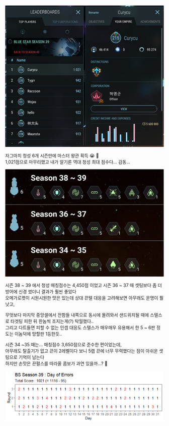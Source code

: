 ![](../assets/20220225_Master_Crown_01.png) 

자그마치 청성 6개 시즌만에 마스터 왕관 획득 :sob: :crown:  
1,021점으로 마무리했고 내가 알기론 역대 청성 최대 점수다... 감동...  

![](../assets/20220225_Master_Crown_02.png) 

시즌 38 ~ 39 에서 청성 매칭점수는 4,450점 이었고 시즌 36 ~ 37 때 셋팅보다 좀 더 방어에 신경 썼더니 결과가 훨씬 좋았다  
오메가로켓이 시원시원한 맛은 있는데 상대 끈텔 대응을 고려해보면 아무래도 운명이 훨 낫고,  
 
무엇보다 마지막 중앙셀에서 전함들 내쪽으로 동시에 몰려와서 샌드위치될 때에 스텔스로 타겟팅 피한 뒤 한놈씩 조지는게(?) 탁월했다..  
그리고 다트들면 피할 수 없는 인셉 대응도 스텔스가 매우매우 유용해서 한 5 ~ 6판 정도는 이놈덕에 망할판 1등한듯..  

시즌 34 ~35 때는... 매칭점수 3,650점으로 준수한 편이었는데,  
아무래도 탈출기가 없고 끈이 2레벨이다 보니 5렙 끈에 너무 무력했다는 점이 아쉬운 셋팅으로 기억이 남는다  
하지만 손맛은 끈펄스를 따라올 콤보가 과연 있을까...? :star_struck:   

![](../assets/20220225_Master_Crown_03.png)  
